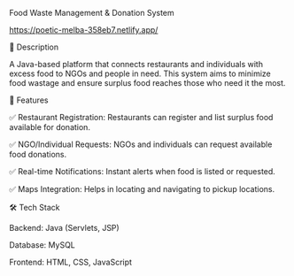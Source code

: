 Food Waste Management & Donation System

https://poetic-melba-358eb7.netlify.app/

📌 Description

A Java-based platform that connects restaurants and individuals with excess food to NGOs and people in need. This system aims to minimize food wastage and ensure surplus food reaches those who need it the most.

🚀 Features

✅ Restaurant Registration: Restaurants can register and list surplus food available for donation.

✅ NGO/Individual Requests: NGOs and individuals can request available food donations.

✅ Real-time Notifications: Instant alerts when food is listed or requested.

✅ Maps Integration: Helps in locating and navigating to pickup locations.

🛠 Tech Stack

Backend: Java (Servlets, JSP)

Database: MySQL

Frontend: HTML, CSS, JavaScript


